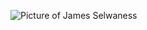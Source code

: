 ![Picture of James Selwaness](https://onedrive.live.com/?cid=A47C3144E26241B5&id=A47C3144E26241B5%2174567&parId=A47C3144E26241B5%2174563&o=OneUp)
